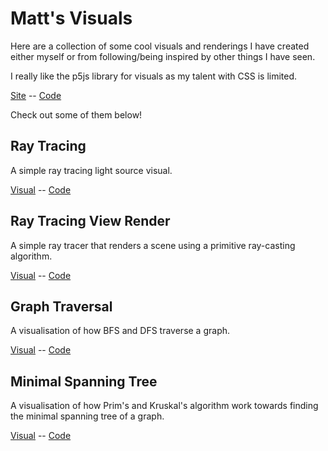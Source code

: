 # Matt's Visuals

Here are a collection of some cool visuals and renderings I have created either myself or from following/being inspired by other things I have seen.

I really like the p5js library for visuals as my talent with CSS is limited.

[Site](https://matthiebl.github.io/visuals/) -- [Code](https://github.com/matthiebl/visuals/)

Check out some of them below!


## Ray Tracing

A simple ray tracing light source visual.

[Visual](https://matthiebl.github.io/visuals/ray-tracing/) -- [Code](https://github.com/matthiebl/visuals/blob/master/ray-tracing/)


## Ray Tracing View Render

A simple ray tracer that renders a scene using a primitive ray-casting algorithm.

[Visual](https://matthiebl.github.io/visuals/ray-cast-render/) -- [Code](https://github.com/matthiebl/visuals/blob/master/ray-cast-render/)


## Graph Traversal

A visualisation of how BFS and DFS traverse a graph.

[Visual](https://matthiebl.github.io/visuals/graphs/search/) -- [Code](https://github.com/matthiebl/visuals/blob/master/graphs/search/)


## Minimal Spanning Tree

A visualisation of how Prim's and Kruskal's algorithm work towards finding
the minimal spanning tree of a graph.

[Visual](https://matthiebl.github.io/visuals/graphs/mst/) -- [Code](https://github.com/matthiebl/visuals/blob/master/graphs/mst/)

